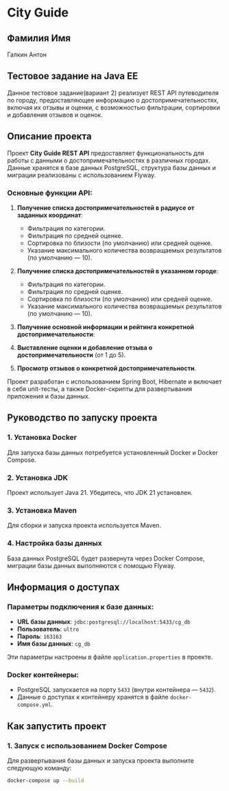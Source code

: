 # City Guide

## Фамилия Имя
Галкин Антон 

## Тестовое задание на Java EE
Данное тестовое задание(вариант 2) реализует REST API путеводителя по городу, предоставляющее информацию о достопримечательностях, включая их отзывы и оценки, с возможностью фильтрации, сортировки и добавления отзывов и оценок.

## Описание проекта
Проект **City Guide REST API** предоставляет функциональность для работы с данными о достопримечательностях в различных городах. Данные хранятся в базе данных PostgreSQL, структура базы данных и миграции реализованы с использованием Flyway.

### Основные функции API:
1. **Получение списка достопримечательностей в радиусе от заданных координат**:
    - Фильтрация по категории.
    - Фильтрация по средней оценке.
    - Сортировка по близости (по умолчанию) или средней оценке.
    - Указание максимального количества возвращаемых результатов (по умолчанию — 10).

2. **Получение списка достопримечательностей в указанном городе**:
    - Фильтрация по категории.
    - Фильтрация по средней оценке.
    - Сортировка по близости (по умолчанию) или средней оценке.
    - Указание максимального количества возвращаемых результатов (по умолчанию — 10).

3. **Получение основной информации и рейтинга конкретной достопримечательности**:

4. **Выставление оценки и добавление отзыва о достопримечательности** (от 1 до 5).

5. **Просмотр отзывов о конкретной достопримечательности**.

Проект разработан с использованием Spring Boot, Hibernate и включает в себя unit-тесты, а также Docker-скрипты для развертывания приложения и базы данных.

## Руководство по запуску проекта

### 1. Установка Docker
Для запуска базы данных потребуется установленный Docker и Docker Compose.

### 2. Установка JDK
Проект использует Java 21. Убедитесь, что JDK 21 установлен.

### 3. Установка Maven
Для сборки и запуска проекта используется Maven.

### 4. Настройка базы данных
База данных PostgreSQL будет развернута через Docker Compose,  миграции базы данных выполняются с помощью Flyway.

## Информация о доступах

### Параметры подключения к базе данных:
- **URL базы данных**: `jdbc:postgresql://localhost:5433/cg_db`
- **Пользователь**: `ultro`
- **Пароль**: `163163`
- **Имя базы данных**: `cg_db`

Эти параметры настроены в файле `application.properties` в проекте.

### Docker контейнеры:
- PostgreSQL запускается на порту `5433` (внутри контейнера — `5432`).
- Данные о доступах к контейнеру хранятся в файле `docker-compose.yml`.

## Как запустить проект

### 1. Запуск с использованием Docker Compose

Для развертывания базы данных и запуска проекта выполните следующую команду:

```bash
docker-compose up --build
